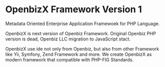 # OpenbizX Framework Version 1
Metadata Oriented Enterprise Application Framewoek for PHP Language.

OpenbizX is next version of Openbiz Framework. Original Openbiz PHP version is dead, Openbiz LLC migration to JavaScript stact.

OpenbizX use ide not only from Openbiz, but also from other Framework like Yii, Symfony, Zend Framework and more. We create OpenbizX as modern framework that compatible with PHP-FIG Standards.


